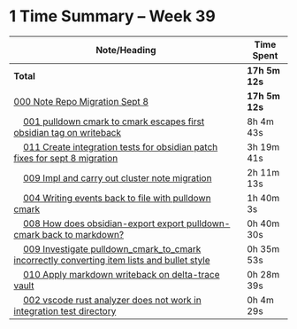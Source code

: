 # 1 Time Summary – Week 39

|Note/Heading|Time Spent|
|------------|----------|
|**Total**|**17h 5m 12s**|
|[000 Note Repo Migration Sept 8](../../../../../../lan/tasks/2025/000%20Note%20Repo%20Migration%20Sept%208/000%20Note%20Repo%20Migration%20Sept%208.md)|**17h 5m 12s**|
|    [001 pulldown cmark to cmark escapes first obsidian tag on writeback](../../../../../../lan/tasks/2025/000%20Note%20Repo%20Migration%20Sept%208/issues/001%20pulldown%20cmark%20to%20cmark%20escapes%20first%20obsidian%20tag%20on%20writeback.md)|8h 4m 43s|
|    [011 Create integration tests for obsidian patch fixes for sept 8 migration](../../../../../../lan/tasks/2025/000%20Note%20Repo%20Migration%20Sept%208/tasks/011%20Create%20integration%20tests%20for%20obsidian%20patch%20fixes%20for%20sept%208%20migration.md)|3h 19m 41s|
|    [009 Impl and carry out cluster note migration](../../../../../../lan/tasks/2025/000%20Note%20Repo%20Migration%20Sept%208/tasks/009%20Impl%20and%20carry%20out%20cluster%20note%20migration.md)|2h 11m 13s|
|    [004 Writing events back to file with pulldown cmark](../../../../../../lan/tasks/2025/000%20Note%20Repo%20Migration%20Sept%208/howtos/004%20Writing%20events%20back%20to%20file%20with%20pulldown%20cmark.md)|1h 40m 3s|
|    [008 How does obsidian-export export pulldown-cmark back to markdown?](../../../../../../lan/tasks/2025/000%20Note%20Repo%20Migration%20Sept%208/investigations/008%20How%20does%20obsidian-export%20export%20pulldown-cmark%20back%20to%20markdown%3F.md)|0h 40m 30s|
|    [009 Investigate pulldown_cmark_to_cmark incorrectly converting item lists and bullet style](../../../../../../lan/tasks/2025/000%20Note%20Repo%20Migration%20Sept%208/investigations/009%20Investigate%20pulldown_cmark_to_cmark%20incorrectly%20converting%20item%20lists%20and%20bullet%20style.md)|0h 35m 53s|
|    [010 Apply markdown writeback on delta-trace vault](../../../../../../lan/tasks/2025/000%20Note%20Repo%20Migration%20Sept%208/tasks/010%20Apply%20markdown%20writeback%20on%20delta-trace%20vault.md)|0h 28m 39s|
|    [002 vscode rust analyzer does not work in integration test directory](../../../../../../lan/tasks/2025/000%20Note%20Repo%20Migration%20Sept%208/issues/002%20vscode%20rust%20analyzer%20does%20not%20work%20in%20integration%20test%20directory.md)|0h 4m 29s|
